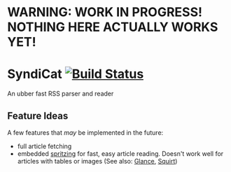 # WARNING: WORK IN PROGRESS! NOTHING HERE ACTUALLY WORKS YET!
# SyndiCat [![Build Status](https://travis-ci.org/jchristi/syndicat.svg?branch=master)](https://travis-ci.org/jchristi/syndicat)
An ubber fast RSS parser and reader

## Feature Ideas
A few features that *may* be implemented in the future:

* full article fetching
* embedded [spritzing](http://spritzinc.com/) for fast, easy article reading. 
  Doesn't work well for articles with tables or images (See also: [Glance](https://github.com/Miserlou/Glance), 
  [Squirt](https://github.com/cameron/squirt))
